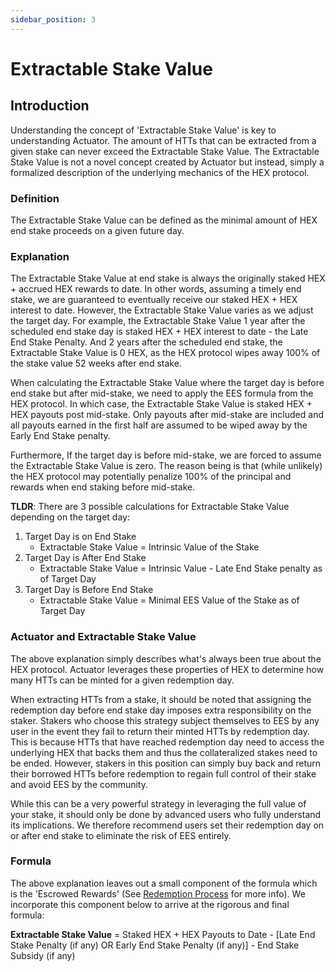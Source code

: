 ```yaml
---
sidebar_position: 3
---
```


# Extractable Stake Value

## Introduction
Understanding the concept of 'Extractable Stake Value' is key to understanding Actuator. The amount of HTTs that can be extracted from a given stake can never exceed the Extractable Stake Value. 
The Extractable Stake Value is not a novel concept created by Actuator but instead, simply a formalized description of the underlying mechanics of the HEX protocol. 

### Definition
The Extractable Stake Value can be defined as the minimal amount of HEX end stake proceeds on a given future day. 

### Explanation
The Extractable Stake Value at end stake is always the originally staked HEX + accrued HEX rewards to date. In other words, assuming a timely end stake, we are guaranteed to eventually receive our staked HEX + HEX interest to date. However, the Extractable Stake Value varies as we adjust the target day. For example, the Extractable Stake Value 1 year after the scheduled end stake day is staked HEX + HEX interest to date - the Late End Stake Penalty. And 2 years after the scheduled end stake, the Extractable Stake Value is 0 HEX, as the HEX protocol wipes away 100% of the stake value 52 weeks after end stake. 

When calculating the Extractable Stake Value where the target day is before end stake but after mid-stake, we need to apply the EES formula from the HEX protocol. In which case, the Extractable Stake Value is staked HEX + HEX payouts post mid-stake. Only payouts after mid-stake are included and all payouts earned in the first half are assumed to be wiped away by the Early End Stake penalty.

Furthermore, If the target day is before mid-stake, we are forced to assume the Extractable Stake Value is zero. The reason being is that (while unlikely) the HEX protocol may potentially penalize 100% of the principal and rewards when end staking before mid-stake. 

**TLDR**: There are 3 possible calculations for Extractable Stake Value depending on the target day: 
1. Target Day is on End Stake
    - Extractable Stake Value = Intrinsic Value of the Stake
2. Target Day is After End Stake
    - Extractable Stake Value = Intrinsic Value - Late End Stake penalty as of Target Day
3. Target Day is Before End Stake
    - Extractable Stake Value = Minimal EES Value of the Stake as of Target Day

### Actuator and Extractable Stake Value
The above explanation simply describes what's always been true about the HEX protocol. Actuator leverages these properties of HEX to determine how many HTTs can be minted for a given redemption day. 

When extracting HTTs from a stake, it should be noted that assigning the redemption day before end stake day imposes extra responsibility on the staker. Stakers who choose this strategy subject themselves to EES by any user in the event they fail to return their minted HTTs by redemption day. This is because HTTs that have reached redemption day need to access the underlying HEX that backs them and thus the collateralized stakes need to be ended. However, stakers in this position can simply buy back and return their borrowed HTTs before redemption to regain full control of their stake and avoid EES by the community. 

While this can be a very powerful strategy in leveraging the full value of your stake, it should only be done by advanced users who fully understand its implications. We therefore recommend users set their redemption day on or after end stake to eliminate the risk of EES entirely. 

### Formula
The above explanation leaves out a small component of the formula which is the 'Escrowed Rewards' (See [Redemption Process](/Actuator%20Protocol/redemption) for more info). We incorporate this component below to arrive at the rigorous and final formula: 

**Extractable Stake Value** = Staked HEX + HEX Payouts to Date - [Late End Stake Penalty (if any) OR Early End Stake Penalty (if any)] - End Stake Subsidy (if any)
